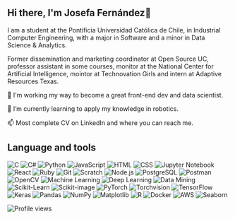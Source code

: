## Hi there, I'm Josefa Fernández👋

I am a student at the Pontificia Universidad Católica de Chile, in Industrial Computer Engineering, with a major in Software and a minor in Data Science & Analytics.

Former dissemination and marketing coordinator at Open Source UC, professor assistant in some courses, monitor at the National Center for Artificial Intelligence, mointor at Technovation Girls and intern at Adaptive Resources Texas.

🔭 I'm working my way to become a great front-end dev and data scientist.

🌱 I’m currently learning to apply my knowledge in robotics.

📫 Most complete CV on LinkedIn and where you can reach me.

## Language and tools


![C](https://img.shields.io/badge/C-00599C?style=for-the-badge&logo=c&logoColor=white)
![C#](https://img.shields.io/badge/C%23-239120?style=for-the-badge&logo=c-sharp&logoColor=white)
![Python](https://img.shields.io/badge/Python-3776AB?style=for-the-badge&logo=python&logoColor=white)
![JavaScript](https://img.shields.io/badge/JavaScript-F7DF1E?style=for-the-badge&logo=javascript&logoColor=black)
![HTML](https://img.shields.io/badge/HTML5-E34F26?style=for-the-badge&logo=html5&logoColor=white)
![CSS](https://img.shields.io/badge/CSS3-1572B6?style=for-the-badge&logo=css3&logoColor=white)
![Jupyter Notebook](https://img.shields.io/badge/Jupyter_Notebook-F37626?style=for-the-badge&logo=jupyter&logoColor=white)
![React](https://img.shields.io/badge/React-61DAFB?style=for-the-badge&logo=react&logoColor=black)
![Ruby](https://img.shields.io/badge/Ruby-CC342D?style=for-the-badge&logo=ruby&logoColor=white)
![Git](https://img.shields.io/badge/Git-F05032?style=for-the-badge&logo=git&logoColor=white)
![Scratch](https://img.shields.io/badge/Scratch-4D97FF?style=for-the-badge&logo=scratch&logoColor=white)
![Node.js](https://img.shields.io/badge/Node.js-339933?style=for-the-badge&logo=nodedotjs&logoColor=white)
![PostgreSQL](https://img.shields.io/badge/PostgreSQL-336791?style=for-the-badge&logo=postgresql&logoColor=white)
![Postman](https://img.shields.io/badge/Postman-FF6C37?style=for-the-badge&logo=postman&logoColor=white)
![OpenCV](https://img.shields.io/badge/OpenCV-5C3EE8?style=for-the-badge&logo=opencv&logoColor=white)
![Machine Learning](https://img.shields.io/badge/Machine_Learning-FF6F00?style=for-the-badge)
![Deep Learning](https://img.shields.io/badge/Deep%20Learning-FF6F00?style=for-the-badge&logo=deeplearning&logoColor=white)
![Data Mining](https://img.shields.io/badge/Data%20Mining-FF5722?style=for-the-badge&logo=databricks&logoColor=white)
![Scikit-Learn](https://img.shields.io/badge/Scikit--Learn-F7931E?style=for-the-badge&logo=scikit-learn&logoColor=white)
![Scikit-image](https://img.shields.io/badge/scikit--image-0D528B?style=for-the-badge&logo=scikit-image&logoColor=white)
![PyTorch](https://img.shields.io/badge/PyTorch-EE4C2C?style=for-the-badge&logo=pytorch&logoColor=white)
![Torchvision](https://img.shields.io/badge/torchvision-EE4C2C?style=for-the-badge&logo=pytorch&logoColor=white)
![TensorFlow](https://img.shields.io/badge/TensorFlow-FF6F00?style=for-the-badge&logo=tensorflow&logoColor=white)
![Keras](https://img.shields.io/badge/Keras-FF6F00?style=for-the-badge&logo=keras&logoColor=white)
![Pandas](https://img.shields.io/badge/Pandas-150458?style=for-the-badge&logo=pandas&logoColor=white)
![NumPy](https://img.shields.io/badge/NumPy-013243?style=for-the-badge&logo=numpy&logoColor=white)
![Matplotlib](https://img.shields.io/badge/Matplotlib-000000?style=for-the-badge&logo=matplotlib&logoColor=white)
![R](https://img.shields.io/badge/R-276DC3?style=for-the-badge&logo=r&logoColor=white)
![Docker](https://img.shields.io/badge/Docker-2496ED?style=for-the-badge&logo=docker&logoColor=white)
![AWS](https://img.shields.io/badge/AWS-232F3E?style=for-the-badge&logo=amazonaws&logoColor=white)
![Seaborn](https://img.shields.io/badge/Seaborn-4F79C4?style=for-the-badge&logo=seaborn&logoColor=white)

![Profile views](https://komarev.com/ghpvc/?username=J0SEF4&label=Profile%20views&color=00008B&labelColor=000000&style=flat-square)
<!--
See my website for more details.
💬 Feel free to contact me if you're looking to collaborate on something!

- 🔭 I’m currently working on ...
- 🌱 I’m currently learning ...
- 👯 I’m looking to collaborate on ...
- 🤔 I’m looking for help with ...
- 💬 Ask me about ...
- 📫 How to reach me: ...
- 😄 Pronouns: ...
- ⚡ Fun fact: ...
-->
